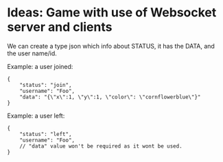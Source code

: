 # Ideas: Game with use of Websocket server and clients

We can create a type json which info about STATUS, it has the DATA, and the user name/id.

Example: a user joined: 

```jsonc
{
    "status": "join",
    "username": "Foo",
    "data": "{\"x\":1, \"y\":1, \"color\": \"cornflowerblue\"}" 
}
```

Example: a user left: 

```jsonc
{
    "status": "left",
    "username": "Foo",
    // "data" value won't be required as it wont be used. 
}
```
